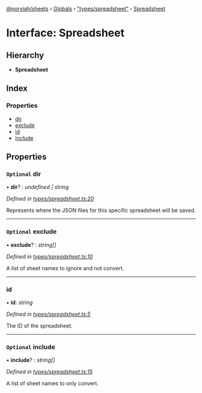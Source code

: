 [@norviah/sheets](../README.md) › [Globals](../globals.md) › ["types/spreadsheet"](../modules/_types_spreadsheet_.md) › [Spreadsheet](_types_spreadsheet_.spreadsheet.md)

# Interface: Spreadsheet

## Hierarchy

* **Spreadsheet**

## Index

### Properties

* [dir](_types_spreadsheet_.spreadsheet.md#optional-dir)
* [exclude](_types_spreadsheet_.spreadsheet.md#optional-exclude)
* [id](_types_spreadsheet_.spreadsheet.md#id)
* [include](_types_spreadsheet_.spreadsheet.md#optional-include)

## Properties

### `Optional` dir

• **dir**? : *undefined | string*

*Defined in [types/spreadsheet.ts:20](https://github.com/Norviah/sheets/blob/8905212/src/types/spreadsheet.ts#L20)*

Represents where the JSON files for this specific spreadsheet will be saved.

___

### `Optional` exclude

• **exclude**? : *string[]*

*Defined in [types/spreadsheet.ts:10](https://github.com/Norviah/sheets/blob/8905212/src/types/spreadsheet.ts#L10)*

A list of sheet names to ignore and not convert.

___

###  id

• **id**: *string*

*Defined in [types/spreadsheet.ts:5](https://github.com/Norviah/sheets/blob/8905212/src/types/spreadsheet.ts#L5)*

The ID of the spreadsheet.

___

### `Optional` include

• **include**? : *string[]*

*Defined in [types/spreadsheet.ts:15](https://github.com/Norviah/sheets/blob/8905212/src/types/spreadsheet.ts#L15)*

A list of sheet names to only convert.
